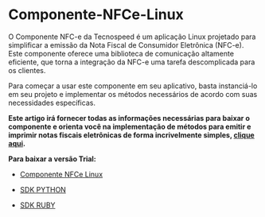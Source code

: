 # Componente-NFCe-Linux

O Componente NFC-e da Tecnospeed é um aplicação Linux projetado para simplificar a emissão da Nota Fiscal de Consumidor Eletrônica (NFC-e). Este componente oferece uma biblioteca de comunicação altamente eficiente, que torna a integração da NFC-e uma tarefa descomplicada para os clientes.

Para começar a usar este componente em seu aplicativo, basta instanciá-lo em seu projeto e implementar os métodos necessários de acordo com suas necessidades específicas.

**Este artigo irá fornecer todas as informações necessárias para baixar o componente e orienta você na implementação de métodos para emitir e imprimir notas fiscais eletrônicas de forma incrivelmente simples, [clique aqui](https://atendimento.tecnospeed.com.br/hc/pt-br/articles/24001223706135-Guia-Geral-Componente-NFC-e-Linux).**


**Para baixar a versão Trial:**  

* [Componente NFCe Linux](https://tecnospeed-trial.s3.sa-east-1.amazonaws.com/nfce_linux_tecnoaccount_1.0.0.0 "Baixar o Componente NCFe Linux") 

* [SDK PYTHON](https://tecnospeed-trial.s3.sa-east-1.amazonaws.com/sdk_python_componente_nfce-1.0.0-py3-none-any.whl "Baixar o Componente NCFe Linux SDK PYTHON")

* [SDK RUBY](https://tecnospeed-trial.s3.sa-east-1.amazonaws.com/tspd-nfce-1.0.0.gem "Baixar o Componente NCFe Linux SDK RUBY")
